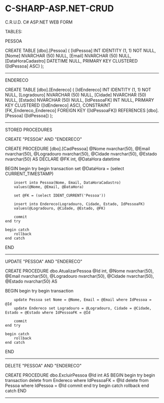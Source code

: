 # C-SHARP-ASP.NET-CRUD
C.R.U.D. C# ASP.NET WEB FORM

TABLES:

PESSOA

CREATE TABLE [dbo].[Pessoa] (
    [IdPessoa]         INT           IDENTITY (1, 1) NOT NULL,
    [Nome]             NVARCHAR (50) NULL,
    [Email]            NVARCHAR (50) NULL,
    [DataHoraCadastro] DATETIME      NULL,
    PRIMARY KEY CLUSTERED ([IdPessoa] ASC)
);

-----------------------------------------------------------------------------------------------------------------------------------

ENDERECO

CREATE TABLE [dbo].[Endereco] (
    [IdEndereco] INT           IDENTITY (1, 1) NOT NULL,
    [Logradouro] NVARCHAR (50) NULL,
    [Cidade]     NVARCHAR (50) NULL,
    [Estado]     NVARCHAR (50) NULL,
    [IdPessoaFK] INT           NULL,
    PRIMARY KEY CLUSTERED ([IdEndereco] ASC),
    CONSTRAINT [FK_Endereco_Endereco] FOREIGN KEY ([IdPessoaFK]) REFERENCES [dbo].[Pessoa] ([IdPessoa])
);

-----------------------------------------------------------------------------------------------------------------------------------

STORED PROCEDURES

CREATE "PESSOA" AND "ENDERECO"

CREATE PROCEDURE [dbo].[CadPessoa]
	@Nome nvarchar(50),
	@Email nvarchar(50),
	@Logradouro nvarchar(50),
	@Cidade	nvarchar(50),
	@Estado nvarchar(50)
AS
DECLARE 
	@FK int,
	@DataHora datetime

BEGIN
	begin try
		begin transaction
		set @DataHora = (select CURRENT_TIMESTAMP)

		insert into Pessoa(Nome, Email, DataHoraCadastro)
		values(@Nome, @Email, @DataHora)

		set @FK = (select IDENT_CURRENT('Pessoa'))

		insert into Endereco(Logradouro, Cidade, Estado, IdPessoaFK)
		values(@Logradouro, @Cidade, @Estado, @FK)

		commit
	end try

	begin catch
		rollback
	end catch

END

-----------------------------------------------------------------------------------------------------------------------------------

UPDATE "PESSOA" AND "ENDERECO"

CREATE PROCEDURE dbo.AtualizarPessoa
	@Id int,
	@Nome nvarchar(50),
	@Email nvarchar(50),
	@Logradouro nvarchar(50),
	@Cidade	nvarchar(50),
	@Estado nvarchar(50)
AS

BEGIN
	begin try
		begin transaction

		update Pessoa set Nome = @Nome, Email = @Email where IdPessoa = @Id
		update Endereco set Logradouro = @Logradouro, Cidade = @Cidade, Estado = @Estado where IdPessoaFK = @Id

		commit
	end try

	begin catch
		rollback
	end catch

END

-----------------------------------------------------------------------------------------------------------------------------------

DELETE "PESSOA" AND "ENDERECO"

CREATE PROCEDURE dbo.ExcluirPessoa
	@Id int 
AS
BEGIN
	begin try
		begin transaction
			delete from Endereco where IdPessoaFK = @Id
			delete from Pessoa where IdPessoa = @Id
		commit
	end try
	begin catch
		rollback
	end catch
END

-----------------------------------------------------------------------------------------------------------------------------------
